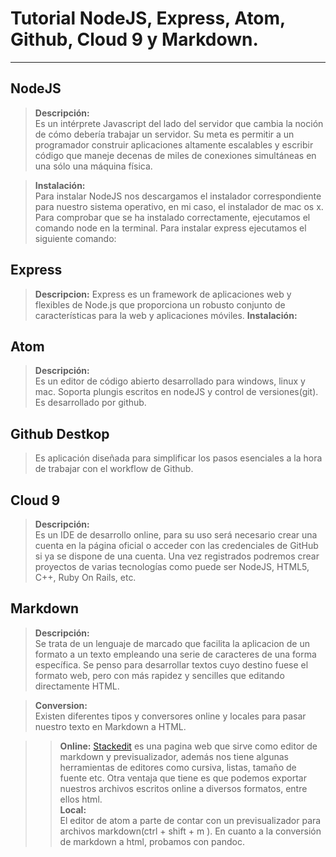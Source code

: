 Tutorial NodeJS, Express,  Atom, Github, Cloud 9 y Markdown.
===================
----------

NodeJS
-------------
> **Descripción:**  
>Es un intérprete Javascript del lado del servidor que cambia la noción de cómo debería trabajar un servidor.
>Su meta es permitir a un programador construir aplicaciones altamente escalables y escribir código que maneje decenas de miles de conexiones simultáneas en una sólo una máquina física.

>**Instalación:**  
> Para instalar NodeJS nos descargamos el instalador correspondiente para nuestro sistema operativo, en mi caso, el instalador de mac os x.
> Para comprobar que se ha instalado correctamente, ejecutamos el comando node en la terminal.
> Para instalar express ejecutamos el siguiente comando:

Express
------------
>**Descripcion:**
>Express es un framework de aplicaciones web y flexibles de Node.js que proporciona un robusto conjunto de características para la web y aplicaciones móviles.
>**Instalación:**  

Atom
-------------
>**Descripción:**  
>Es un editor de código abierto desarrollado para windows, linux y mac. Soporta plungis escritos en nodeJS y control de versiones(git). Es desarrollado por github.  


Github Destkop
-------------
> Es aplicación diseñada para simplificar los pasos esenciales a la hora de trabajar con el workflow de Github.

Cloud 9
-------------
>**Descripción:**  
>Es un IDE de desarrollo online, para su uso será necesario crear una cuenta en la página oficial o acceder con las credenciales de GitHub si ya se dispone de una cuenta. Una vez registrados podremos crear proyectos de varias tecnologías como puede ser NodeJS, HTML5, C++, Ruby On Rails, etc.

Markdown
-------------
>**Descripción:**  
Se trata de un lenguaje de marcado que facilita la aplicacion de un formato a un texto empleando una serie de caracteres de una forma específica.
Se penso para desarrollar textos cuyo destino fuese el formato web, pero con más rapidez y sencilles que editando directamente HTML.  

>**Conversion:**  
Existen diferentes tipos y conversores online y locales para pasar nuestro texto en Markdown a HTML.    

>>**Online:**
 [Stackedit](https://stackedit.io/) es una pagina web que sirve como editor de markdown y previsualizador, además nos tiene algunas herramientas de editores como cursiva, listas, tamaño de fuente etc. Otra ventaja que tiene es que podemos exportar nuestros archivos escritos online a diversos formatos, entre ellos html.  
>>**Local:**   
El editor de atom a parte de contar con un previsualizador para archivos markdown(ctrl + shift + m ). En cuanto a la conversión de markdown a html, probamos con pandoc.
